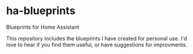 # ha-blueprints
Blueprints for Home Assistant

This repository includes the blueprints I have created for personal use. I'd love to hear if you find them useful, or have suggestions for improvments.
